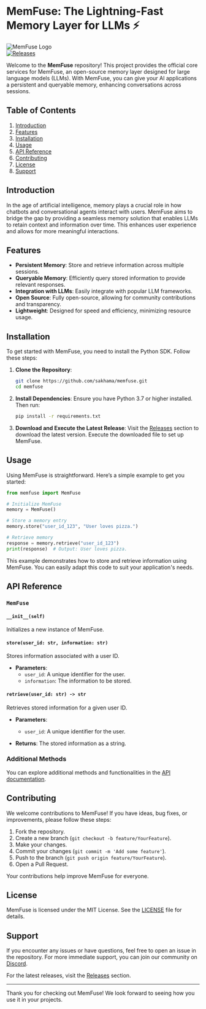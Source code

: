 # MemFuse: The Lightning-Fast Memory Layer for LLMs ⚡️

![MemFuse Logo](https://img.shields.io/badge/MemFuse-OpenSource-blue.svg)  
[![Releases](https://img.shields.io/badge/Releases-Download%20Latest-brightgreen.svg)](https://github.com/sakhama/memfuse/releases)

Welcome to the **MemFuse** repository! This project provides the official core services for MemFuse, an open-source memory layer designed for large language models (LLMs). With MemFuse, you can give your AI applications a persistent and queryable memory, enhancing conversations across sessions.

## Table of Contents

1. [Introduction](#introduction)
2. [Features](#features)
3. [Installation](#installation)
4. [Usage](#usage)
5. [API Reference](#api-reference)
6. [Contributing](#contributing)
7. [License](#license)
8. [Support](#support)

## Introduction

In the age of artificial intelligence, memory plays a crucial role in how chatbots and conversational agents interact with users. MemFuse aims to bridge the gap by providing a seamless memory solution that enables LLMs to retain context and information over time. This enhances user experience and allows for more meaningful interactions.

## Features

- **Persistent Memory**: Store and retrieve information across multiple sessions.
- **Queryable Memory**: Efficiently query stored information to provide relevant responses.
- **Integration with LLMs**: Easily integrate with popular LLM frameworks.
- **Open Source**: Fully open-source, allowing for community contributions and transparency.
- **Lightweight**: Designed for speed and efficiency, minimizing resource usage.

## Installation

To get started with MemFuse, you need to install the Python SDK. Follow these steps:

1. **Clone the Repository**:
   ```bash
   git clone https://github.com/sakhama/memfuse.git
   cd memfuse
   ```

2. **Install Dependencies**:
   Ensure you have Python 3.7 or higher installed. Then run:
   ```bash
   pip install -r requirements.txt
   ```

3. **Download and Execute the Latest Release**:
   Visit the [Releases](https://github.com/sakhama/memfuse/releases) section to download the latest version. Execute the downloaded file to set up MemFuse.

## Usage

Using MemFuse is straightforward. Here’s a simple example to get you started:

```python
from memfuse import MemFuse

# Initialize MemFuse
memory = MemFuse()

# Store a memory entry
memory.store("user_id_123", "User loves pizza.")

# Retrieve memory
response = memory.retrieve("user_id_123")
print(response)  # Output: User loves pizza.
```

This example demonstrates how to store and retrieve information using MemFuse. You can easily adapt this code to suit your application's needs.

## API Reference

### `MemFuse`

#### `__init__(self)`

Initializes a new instance of MemFuse.

#### `store(user_id: str, information: str)`

Stores information associated with a user ID.

- **Parameters**:
  - `user_id`: A unique identifier for the user.
  - `information`: The information to be stored.

#### `retrieve(user_id: str) -> str`

Retrieves stored information for a given user ID.

- **Parameters**:
  - `user_id`: A unique identifier for the user.
  
- **Returns**: The stored information as a string.

### Additional Methods

You can explore additional methods and functionalities in the [API documentation](#).

## Contributing

We welcome contributions to MemFuse! If you have ideas, bug fixes, or improvements, please follow these steps:

1. Fork the repository.
2. Create a new branch (`git checkout -b feature/YourFeature`).
3. Make your changes.
4. Commit your changes (`git commit -m 'Add some feature'`).
5. Push to the branch (`git push origin feature/YourFeature`).
6. Open a Pull Request.

Your contributions help improve MemFuse for everyone.

## License

MemFuse is licensed under the MIT License. See the [LICENSE](LICENSE) file for details.

## Support

If you encounter any issues or have questions, feel free to open an issue in the repository. For more immediate support, you can join our community on [Discord](https://discord.gg/memfuse).

For the latest releases, visit the [Releases](https://github.com/sakhama/memfuse/releases) section.

---

Thank you for checking out MemFuse! We look forward to seeing how you use it in your projects.